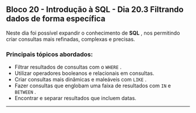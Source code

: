 ## Bloco 20 - Introdução à SQL - Dia 20.3 Filtrando dados de forma específica

Neste dia foi possível expandir o conhecimento de **SQL** ,  nos permitindo criar consultas mais refinadas, complexas e precisas.

### Principais tópicos abordados:
-   Filtrar resultados de consultas com o  `WHERE`  .
-   Utilizar operadores booleanos e relacionais em consultas.
-   Criar consultas mais dinâmicas e maleáveis com  `LIKE`  .
-   Fazer consultas que englobam uma faixa de resultados com  `IN`  e  `BETWEEN`  .
-   Encontrar e separar resultados que incluem datas.

----------